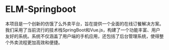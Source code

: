 # ELM-Springboot
本项目是一个创新的仿饿了么外卖平台，旨在提供一个全面的在线订餐解决方案。我们采用了当前流行的技术栈SpringBoot和Vue.js，构建了一个功能丰富、用户友好的系统。系统不仅涵盖了用户端的手机应用，还包括了后台管理系统，使得整个外卖流程更加高效和便捷。
